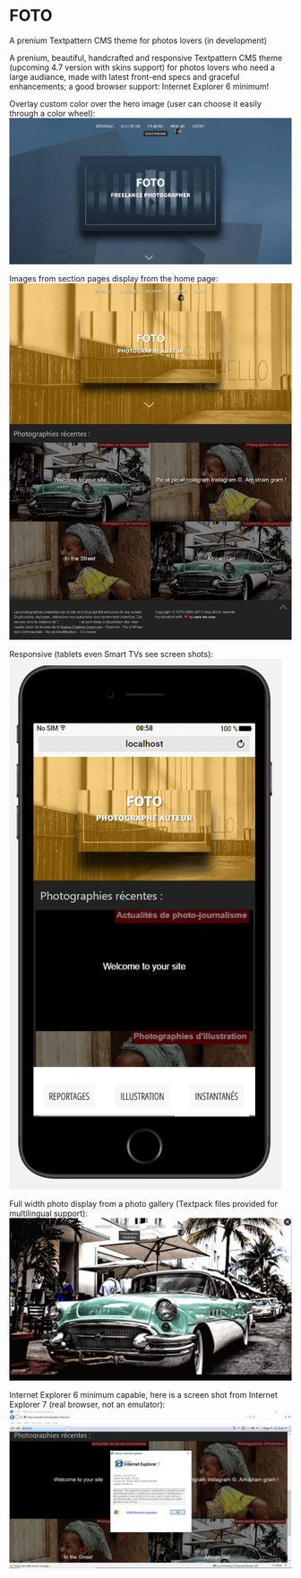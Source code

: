 # FOTO
A prenium Textpattern CMS theme for photos lovers (in development)

A prenium, beautiful, handcrafted and responsive Textpattern CMS theme (upcoming 4.7 version with skins support) for photos lovers who need a large audiance, made with latest front-end specs and graceful enhancements; a good browser support: Internet Explorer 6 minimum!

Overlay custom color over the hero image (user can choose it easily through a color wheel):
![FOTO Theme for Textattern CMS 4.7+](https://raw.githubusercontent.com/cara-tm/FOTO/master/FOTO-theme-sample-2.png)

Images from section pages display from the home page:
![FOTO Theme for Textattern CMS 4.7+](https://raw.githubusercontent.com/cara-tm/FOTO/master/FOTO-theme.png)

Responsive (tablets even Smart TVs see screen shots):
![FOTO Theme for Textattern CMS 4.7+](https://raw.githubusercontent.com/cara-tm/FOTO/master/FOTO-theme-iphone7-plus.png)

Full width photo display from a photo gallery (Textpack files provided for multilingual support):
![FOTO Theme for Textattern CMS 4.7+](https://raw.githubusercontent.com/cara-tm/FOTO/master/FOTO-theme-gallery.png)

Internet Explorer 6 minimum capable, here is a screen shot from Internet Explorer 7 (real browser, not an emulator):
![FOTO Theme for Textattern CMS 4.7+](https://raw.githubusercontent.com/cara-tm/FOTO/master/FOTO-theme-ie7.png)
